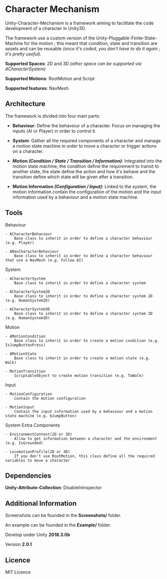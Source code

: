 # Character Mechanism

Unity-Character-Mechanism is a framework aiming to facilitate the
code development of a character in Unity3D.

The framework use a custom version of the
Unity-Pluggable-Finite-State-Machine for the motion ; this meant that
condition, state and transition are assets and can be reusable
*(once it's coded, you don't have to do it again ; it's pretty useful)*.

**Supported Spaces**: 2D and 3D *(other space can be supported via
ACharacterSystem)*

**Supported Motions**: RootMotion and Script

**Supported features**: NavMesh

## Architecture

The framework is divided into four main parts: 

- **Behaviour**: Define the behaviour of a character. Focus on 
managing the inputs (AI or Player) in order to control it.

- **System**: Gather all the required components of a character and
manage a motion state machine in order to move a character or trigger
actions on a character.

- **Motion *(Condition / State / Transition / Information)***:
Integrated into the motion state machine, the condition define the
requirement to transit to another state, the state define the action
and how it's behave and the transition define which state will be given
after a transition.

- **Motion Information *(Configuration / Input)***: Linked to the 
system, the motion information contain the configuration of the 
motion and the input information used by a behaviour and a motion
state machine.

## Tools

Behaviour

    - ACharacterBehaviour
        Base class to inherit in order to define a character behaviour (e.g. Player)
    
    - ANavCharacterBehaviour
        Base class to inherit in order to define a character behaviour that use a NavMesh (e.g. Follow AI)

System

    - ACharacterSystem
        Base class to inherit in order to define a character system
    
    - ACharacterSystem2D
        Base class to inherit in order to define a character system 2D (e.g. HumanSystem2D)
    
    - ACharacterSystem3D
        Base class to inherit in order to define a character system 3D (e.g. HumanSystem3D)

Motion

    - AMotionCondition
        Base class to inherit in order to create a motion condition (e.g. IsJumpButtonPress)
    
    - AMotionState
        Base class to inherit in order to create a motion state (e.g. Walk)
    
    - MotionTransition
        ScriptableObject to create motion transition (e.g. ToWalk)

Input

    - MotionConfiguration
        Contain the motion configuration
        
    - MotionInput
        Contain the input information used by a behaviour and a motion state machine (e.g. bJumpButton)

System Extra Components

    - EnvironmentContext(2D or 3D)
        Allow to get information between a character and the environment (e.g. IsGrounded)
    
    - LocomotionProfile(2D or 3D)
        If you don't use RootMotion, this class define all the required variables to move a character

## Dependencies

**Unity-Attribute-Collection**: DisableInInspector
        
## Additional Information

Screenshots can be founded in the **Screenshots/** folder.

An example can be founded in the **Example/** folder.

Develop under Unity **2018.3.0b**

Version **2.0.1**

## Licence

MIT Licence